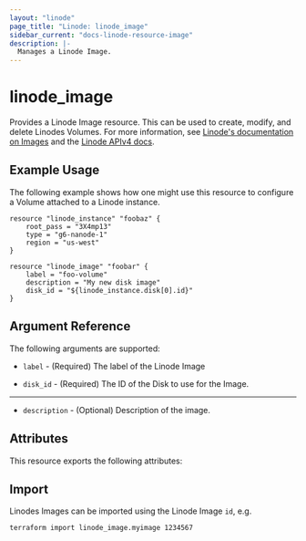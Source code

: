```yaml
---
layout: "linode"
page_title: "Linode: linode_image"
sidebar_current: "docs-linode-resource-image"
description: |-
  Manages a Linode Image.
---
```


# linode\_image

Provides a Linode Image resource.  This can be used to create,
modify, and delete Linodes Volumes. For more information, see [Linode's documentation on Images](https://www.linode.com/docs/platform/disk-images/linode-images/)
and the [Linode APIv4 docs](https://developers.linode.com/api/v4#operation/createImage).

## Example Usage

The following example shows how one might use this resource to configure a Volume attached to a Linode instance.

```hcl
resource "linode_instance" "foobaz" {
    root_pass = "3X4mp13"
    type = "g6-nanode-1"
    region = "us-west"
}

resource "linode_image" "foobar" {
    label = "foo-volume"
    description = "My new disk image"
    disk_id = "${linode_instance.disk[0].id}"
}
```

## Argument Reference

The following arguments are supported:

* `label` - (Required) The label of the Linode Image

* `disk_id` - (Required) The ID of the Disk to use for the Image.

- - -

* `description` - (Optional) Description of the image.

## Attributes

This resource exports the following attributes:

## Import

Linodes Images can be imported using the Linode Image `id`, e.g.

```sh
terraform import linode_image.myimage 1234567
```
